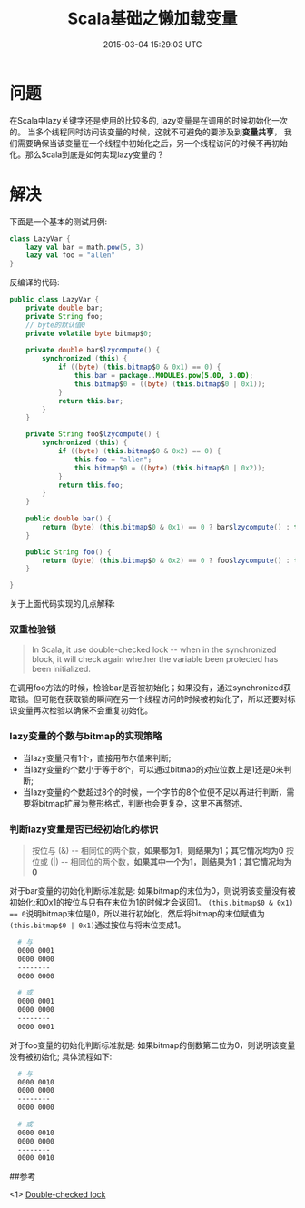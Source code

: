 ﻿---
layout: post
category: scala
date: 2015-03-04 15:29:03 UTC
title: Scala基础之懒加载变量
tags: [延迟加载，双重检验锁]
permalink: /scala/lazy-variable/
key:
description: "本文研究了Scala中懒加载变量背后的实现"
keywords: [延迟加载，双重检验锁]
---

# 问题

在Scala中lazy关键字还是使用的比较多的, lazy变量是在调用的时候初始化一次的。 当多个线程同时访问该变量的时候，这就不可避免的要涉及到**变量共享**， 我们需要确保当该变量在一个线程中初始化之后，另一个线程访问的时候不再初始化。那么Scala到底是如何实现lazy变量的？


# 解决

下面是一个基本的测试用例:

```scala
class LazyVar {
	lazy val bar = math.pow(5, 3)
	lazy val foo = "allen"
}
```

反编译的代码:

```java
public class LazyVar {
	private double bar;
	private String foo;
	// byte的默认值0
	private volatile byte bitmap$0;
    
	private double bar$lzycompute() {
		synchronized (this) {
			if ((byte) (this.bitmap$0 & 0x1) == 0) {
				this.bar = package..MODULE$.pow(5.0D, 3.0D);
				this.bitmap$0 = ((byte) (this.bitmap$0 | 0x1));
			} 
			return this.bar;
		}
	}

	private String foo$lzycompute() {
		synchronized (this) {
			if ((byte) (this.bitmap$0 & 0x2) == 0) { 
				this.foo = "allen";
				this.bitmap$0 = ((byte) (this.bitmap$0 | 0x2));
			}
			return this.foo;
		}
	}
	
	public double bar() {
		return (byte) (this.bitmap$0 & 0x1) == 0 ? bar$lzycompute() : this.bar;
	}

	public String foo() {
		return (byte) (this.bitmap$0 & 0x2) == 0 ? foo$lzycompute() : this.foo;
	}

}
```

关于上面代码实现的几点解释:

### 双重检验锁

> In Scala, it use double-checked lock -- when in the synchronized block, it will check again whether the variable been protected has been initialized.
   
在调用foo方法的时候，检验bar是否被初始化；如果没有，通过synchronized获取锁。但可能在获取锁的瞬间在另一个线程访问的时候被初始化了，所以还要对标识变量再次检验以确保不会重复初始化。

### lazy变量的个数与bitmap的实现策略

- 当lazy变量只有1个，直接用布尔值来判断;
- 当lazy变量的个数小于等于8个，可以通过bitmap的对应位数上是1还是0来判断;
- 当lazy变量的个数超过8个的时候，一个字节的8个位便不足以再进行判断，需要将bitmap扩展为整形格式，判断也会更复杂，这里不再赘述。
    
### 判断lazy变量是否已经初始化的标识

> 按位与 (&) -- 相同位的两个数，**如果都为1，则结果为1；其它情况均为0**
  按位或 (|) -- 相同位的两个数，**如果其中一个为1，则结果为1；其它情况均为0** 
    
对于bar变量的初始化判断标准就是: 如果bitmap的末位为0，则说明该变量没有被初始化;和0x1的按位与只有在末位为1的时候才会返回1。
```(this.bitmap$0 & 0x1) == 0```说明bitmap末位是0，所以进行初始化，然后将bitmap的末位赋值为```(this.bitmap$0 | 0x1)```通过按位与将末位变成1。 

```bash
  # 与
  0000 0001
  0000 0000
  --------
  0000 0000
  
  # 或
  0000 0001
  0000 0000
  --------
  0000 0001
```  
  
对于foo变量的初始化判断标准就是: 如果bitmap的倒数第二位为0，则说明该变量没有被初始化;
具体流程如下:
 
```bash
  # 与
  0000 0010
  0000 0000
  --------
  0000 0000
  
  # 或
  0000 0010
  0000 0000
  --------
  0000 0010
```  

##参考

<1> [Double-checked lock](https://en.wikipedia.org/wiki/Double-checked_locking#Usage_in_Java)